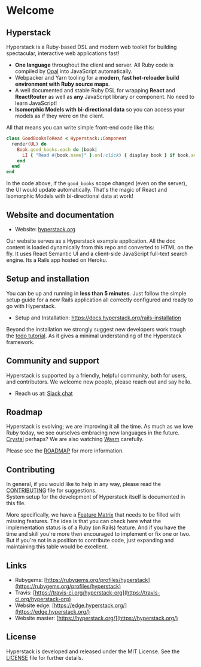 # Welcome

## Hyperstack

Hyperstack is a Ruby-based DSL and modern web toolkit for building spectacular, interactive web applications fast!

* **One language** throughout the client and server. All Ruby code is compiled by [Opal](https://opalrb.com/) into JavaScript automatically.
* Webpacker and Yarn tooling for a **modern, fast hot-reloader build environment with Ruby source maps**.
* A well documented and stable Ruby DSL for wrapping **React** and **ReactRouter** as well as **any** JavaScript library or component. No need to learn JavaScript!
* **Isomorphic Models with bi-directional data** so you can access your models as if they were on the client.

All that means you can write simple front-end code like this:

```ruby
class GoodBooksToRead < Hyperstack::Component
  render(UL) do
    Book.good_books.each do |book|
      LI { "Read #{book.name}" }.on(:click) { display book } if book.available?
    end
  end
end
```

In the code above, if the `good_books` scope changed \(even on the server\), the UI would update automatically. That's the magic of React and Isomorphic Models with bi-directional data at work!

## Website and documentation

* Website: [hyperstack.org](https://hyperstack.org)

Our website serves as a Hyperstack example application. All the doc content is loaded dynamically from this repo and converted to HTML on the fly. It uses React Semantic UI and a client-side JavaScript full-text search engine. Its a Rails app hosted on Heroku.

## Setup and installation

You can be up and running in **less than 5 minutes**. Just follow the simple setup guide for a new Rails application all correctly configured and ready to go with Hyperstack.

* Setup and Installation: https://docs.hyperstack.org/rails-installation

Beyond the installation we strongly suggest new developers work trough the [todo tutorial](https://docs.hyperstack.org/tutorial). As it gives a minimal understanding of the Hyperstack framework.

## Community and support

Hyperstack is supported by a friendly, helpful community, both for users, and contributors. We welcome new people, please reach out and say hello.

* Reach us at: [Slack chat](https://join.slack.com/t/hyperstack-org/shared_invite/enQtNTg4NTI5NzQyNTYyLWQ4YTZlMGU0OGIxMDQzZGIxMjNlOGY5MjRhOTdlMWUzZWYyMTMzYWJkNTZmZDRhMDEzODA0NWRkMDM4MjdmNDE)

## Roadmap

Hyperstack is evolving; we are improving it all the time. As much as we love Ruby today, we see ourselves embracing new languages in the future. [Crystal](https://crystal-lang.org/) perhaps? We are also watching [Wasm](https://webassembly.org/) carefully.

Please see the [ROADMAP](https://github.com/hyperstack-org/hyperstack/blob/edge/ROADMAP.md) for more information.

## Contributing

In general, if you would like to help in any way, please read the [CONTRIBUTING](https://github.com/hyperstack-org/hyperstack/blob/edge/CONTRIBUTING.md) file for suggestions.  
System setup for the development of Hyperstack itself is documented in this file.

More specifically, we have a [Feature Matrix](https://github.com/hyperstack-org/hyperstack/blob/edge/docs/feature_matrix.md) that needs to be filled with missing features. The idea is that you can check here what the implementation status is of a Ruby \(on Rails\) feature. And if you have the time and skill you're more then encouraged to implement or fix one or two. But if you're not in a position to contribute code, just expanding and maintaining this table would be excellent.

## Links

* Rubygems: [https://rubygems.org/profiles/hyperstack](https://rubygems.org/profiles/hyperstack)
* Travis: [https://travis-ci.org/hyperstack-org](https://travis-ci.org/hyperstack-org)
* Website edge: [https://edge.hyperstack.org/](https://edge.hyperstack.org/)
* Website master: [https://hyperstack.org/](https://hyperstack.org/)

## License

Hyperstack is developed and released under the MIT License. See the [LICENSE](https://github.com/hyperstack-org/hyperstack/blob/edge/LICENSE) file for further details.
